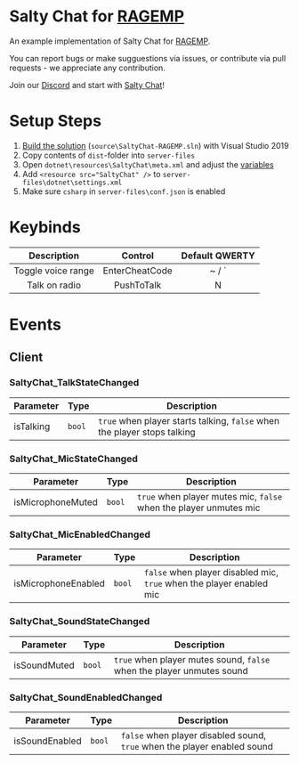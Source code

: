 # Salty Chat for [RAGEMP](https://rage.mp/)
An example implementation of Salty Chat for [RAGEMP](https://rage.mp/).

You can report bugs or make sugguestions via issues, or contribute via pull requests - we appreciate any contribution.

Join our [Discord](https://gaming.v10networks.com/Discord) and start with [Salty Chat](https://gaming.v10networks.com/SaltyChat)!

# Setup Steps
1. [Build the solution](https://github.com/v10networkscom/saltychat-docs/blob/master/installing-vs.md#installing-visual-studio) (`source\SaltyChat-RAGEMP.sln`) with Visual Studio 2019
2. Copy contents of `dist`-folder into `server-files`
3. Open `dotnet\resources\SaltyChat\meta.xml` and adjust the [variables](https://github.com/v10networkscom/saltychat-docs/blob/master/setup.md#config-variables)
4. Add `<resource src="SaltyChat" />` to `server-files\dotnet\settings.xml`
5. Make sure `csharp` in `server-files\conf.json` is enabled

# Keybinds
Description | Control | Default QWERTY
:---: | :---: | :---:
Toggle voice range | EnterCheatCode | ~ / `
Talk on radio | PushToTalk | N

# Events
## Client
### SaltyChat_TalkStateChanged
Parameter | Type | Description
------------ | ------------- | -------------
isTalking | `bool` | `true` when player starts talking, `false` when the player stops talking

### SaltyChat_MicStateChanged
Parameter | Type | Description
------------ | ------------- | -------------
isMicrophoneMuted | `bool` | `true` when player mutes mic, `false` when the player unmutes mic

### SaltyChat_MicEnabledChanged
Parameter | Type | Description
------------ | ------------- | -------------
isMicrophoneEnabled | `bool` | `false` when player disabled mic, `true` when the player enabled mic

### SaltyChat_SoundStateChanged
Parameter | Type | Description
------------ | ------------- | -------------
isSoundMuted | `bool` | `true` when player mutes sound, `false` when the player unmutes sound

### SaltyChat_SoundEnabledChanged
Parameter | Type | Description
------------ | ------------- | -------------
isSoundEnabled | `bool` | `false` when player disabled sound, `true` when the player enabled sound
